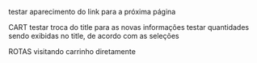 testar aparecimento do link para a próxima página

CART
testar troca do title para as novas informações
testar quantidades sendo exibidas no title, de acordo com as seleções

ROTAS
visitando carrinho diretamente